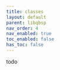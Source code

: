 ```yaml
---
title: classes
layout: default
parent: libqbsp
nav_order: 4
nav_enabled: true
toc_enabled: false
has_toc: false
---
```


todo